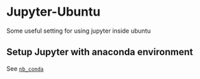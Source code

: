 # Jupyter-Ubuntu
Some useful setting for using jupyter inside ubuntu

## Setup Jupyter with anaconda environment
See [`nb_conda`](https://docs.continuum.io/anaconda/user-guide/tasks/use-jupyter-notebook-extensions/#notebook-conda-kernels])
